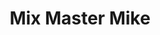 ---
title: "Mix Master Mike"
summary: "One of the premier scratch artists of the day, Mix Master Mike got his initial itch for vinyl while growing up in San Francisco listening to his uncle's extensive record collection, the sounds of which would regularly welcome him home after school. Years later, the moment that had the most impact on him was catching Grandmixer D. ST. on stage with Herbie Hancock. With his newfound love of hip-hop and his foray into scratching, Mike got involved in the mobile DJ business playing house parties, weddings and all those other \"cutting the chops\" types of gigs, some for experience and the exposure. It was at one of those parties that he met Richard Quitevis, better known as DJ Q-Bert. Q-Bert wasn't a DJ at the time, but was so impressed with Mike's scratching technique that it had the same effect on him as watching Grandmixer D. ST. had for Mike. The following day, Richard went over to Mike's to watch him practice and it was there that the two quickly became friends. In 1992, Mike was the first West Coast DJ to become World Champion by winning the New Music Seminar DJ Battle for World Supremacy in New York City. That same year, Mike, DJ Apollo and Q-Bert known as the first ever scratch band won the DMC World title. In 1993, Mike and Q-Bert decided to take the competition to the next level by teaming up as a scratch duo known as \"The Dream Team\" and won the title once again. In 1994, after winning three consecutive world titles and consistently coming out on top, Mike and Q-Bert were asked to step down from further competition as their domination was too much for the rest of the pack. The two performed an amazing \"farewell\" set and were honored to become DMC judges. Shortly thereafter, friends and fellow turntablists Triple Threat, DJ Apollo , D-Styles and Shortkut joined DJ Disk, Mike and Q-Bert to form the Invisibl Skratch Piklz , the most influential and recognizable turntablist crew in history. Though the ISP no longer exists, the five founders still remain close to this day. It was a chance meeting at the Rock Steady Anniversary Jam in NYC in 1994 with Adam Yauch of the Beastie Boys that would propel Mike to the next level. The two exchanged numbers and Mike often left crazy scratch messages on Adam's answering service. Fellow Beasties Mario C. and Mike D caught on to his scratch message craze and in 1997 requested Mike's studio work for their multi-platinum album Hello Nasty. Soon after completion of Hello Nasty's recording, the Beastie Boys offered Mike to become their resident DJ. In the summer of 1999, the International Turntablist Federation honored Mike with a lifetime achievement award for the advancement of the turntable as a musical instrument. The new millennium brought more amazing things from Mike. In March 2000, the Eye Of The Cyklops EP dropped to brilliant reviews winning the California Music Awards as \"Best New Electronic Album,\" with his first-ever mix CD Spin Psycle following in 2001. Also released was Return Of The Cyclops, a special anthology of Mike's works recorded before and after his seminal album, Anti-Theft Device. His most recent album, Bangzilla, was released in 2004. Never one to take a break, Mike's credits also include his weekly \"Spin Psycle\" radio show on KROQ-FM Los Angeles, as well as working with EA Sports on the \"SSX\" and \"SSX Tricky\" video games and on \"Jet Grind Radio\" for Sega Dreamcast. He also produced music for the motion picture soundtrack for Jail, Hospitals & Hip Hop, hosted the ESPN Action Awards and is also prominently featured in the indie film Scratch."
image: "mix-master-mike.jpg"
apple_music_artist_url: "None"
---